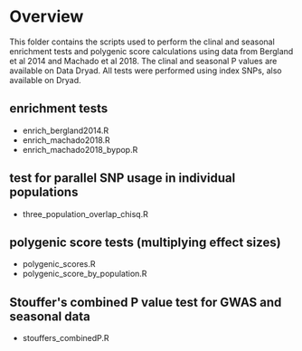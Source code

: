 # Overview

This folder contains the scripts used to perform the clinal and seasonal enrichment tests and polygenic score calculations using data from Bergland et al 2014 and Machado et al 2018. The clinal and seasonal P values are available on Data Dryad. All tests were performed using index SNPs, also available on Dryad.

## enrichment tests

* enrich\_bergland2014.R
* enrich\_machado2018.R
* enrich\_machado2018\_bypop.R

## test for parallel SNP usage in individual populations

* three\_population\_overlap\_chisq.R

## polygenic score tests (multiplying effect sizes)

* polygenic\_scores.R
* polygenic\_score\_by\_population.R

## Stouffer's combined P value test for GWAS and seasonal data
* stouffers\_combinedP.R
